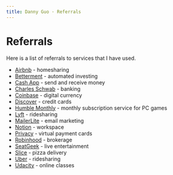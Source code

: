 ```yaml
---
title: Danny Guo · Referrals
---
```


# Referrals

Here is a list of referrals to services that I have used.

* [Airbnb](https://www.airbnb.com/c/dannyg100) - homesharing
* [Betterment](https://www.betterment.com/invite/dannyguo) - automated investing
* [Cash App](https://cash.me/app/SBKNMPW) - send and receive money
* [Charles Schwab](https://www.schwab.com/public/schwab/nn/promo/refer-prospect.html?refrid=REFER6EUMBVXT) - banking
* [Coinbase](https://www.coinbase.com/join/598e3a0f40ca84019011cd2e) - digital currency
* [Discover](http://refer.discover.com/s/g6blr7) - credit cards
* [Humble Monthly](https://www.humblebundle.com/monthly?refc=iN5E0k) - monthly subscription service for PC games
* [Lyft](https://www.lyft.com/i/DANNY335061) - ridesharing
* [MailerLite](https://www.mailerlite.com/invite/66d31012752c5) - email marketing
* [Notion](https://www.notion.so/?r=05fb7cfe3ba74ade80f59ad1601f0f98) - workspace
* [Privacy](https://privacy.com/join/RW6Z6) - virtual payment cards
* [Robinhood](http://share.robinhood.com/dannyg60) - brokerage
* [SeatGeek](https://sg.app.link/HVWIlNTTwQ?s=copy&p=web) - live entertainment
* [Slice](https://refer.slicelife.com/x/5KY6gB) - pizza delivery
* [Uber](https://www.uber.com/invite/uberdguo) - ridesharing
* [Udacity](https://share.udacity.com/x/jaxiT5) - online classes
